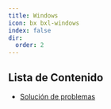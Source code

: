 ```yaml
---
title: Windows
icon: bx bxl-windows
index: false
dir:
  order: 2
---
```


## Lista de Contenido

- [Solución de problemas](../windows/troubleshooting.md)
